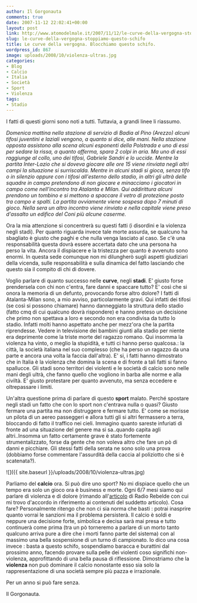 ```yaml
---
author: Il Gorgonauta
comments: true
date: 2007-11-12 22:02:41+00:00
layout: post
link: http://www.atomodelmale.it/2007/11/12/le-curve-della-vergogna-stoppiamo-questo-schifo/
slug: le-curve-della-vergogna-stoppiamo-questo-schifo
title: Le curve della vergogna. Blocchiamo questo schifo.
wordpress_id: 867
image: uploads/2008/10/violenza-ultras.jpg
categories:
- Blog
- Calcio
- Italia
- Società
- Sport
- Violenza
tags:
- Stadio
---
```


I fatti di questi giorni sono noti a tutti. Tuttavia, a grandi linee li riassumo.

_Domenica mattina nella stazione di servizio di Badia al Pino (Arezzo) alcuni tifosi juventini e laziali vengono, a quanto si dice, alle mani. Nella stazione opposta assistono alla scena alcuni esponenti della Polstrada e uno di essi per sedare la rissa, a quanto afferma, spara 2 colpi in aria. Ma uno di essi raggiunge al collo, uno dei tifosi, Gabriele Sandri e lo uccide. Mentre la partita Inter-Lazio che si doveva giocare alle ore 15 viene rinviata negli altri campi la situazione si surriscalda. Mentre in alcuni stadi si gioca, senza tifo o in silenzio oppure con i tifosi all'esterno dello stadio, in altri gli ultrà delle squadre in campo pretendono di non giocare e minacciano i giocatori in campo come nell'incontro tra Atalanta e Milan. Qui addirittura alcuni prendono un tombino e si mettono a spaccare il vetro di protezione posto tra campo e spalti. La partita ovviamente viene sospesa dopo 7 minuti di gioco. Nella sera un altro incontro viene rinviato e nella capitale viene preso d'assalto un edifico del Coni più alcune caserme._

Ora la mia attenzione si concentrerà su questi fatti (i disordini e la violenza negli stadi). Per quanto riguarda invece tale morte assurda, se qualcuno ha sbagliato è giusto che paghi e che nulla venga lasciato al caso. Se c'è una responsabilità questa dovrà essere accertata dato che una persona ha perso la vita. Ancora il dispiacere e la tristezza per quanto è avvenuto sono enormi. In questa sede comunque non mi dilungherò sugli aspetti giudiziari della vicenda, sulle responsabilità e sulla dinamica del fatto lasciando che questo sia il compito di chi di dovere.

Voglio parlare di quanto successo nelle **curve**, negli **stadi**. E' giusto forse prendersela con chi non c'entra, fare danni e spaccare tutto? E' così che si onora la memoria di un defunto, provocando forse altro dolore? I fatti di Atalanta-Milan sono, a mio avviso, particolarmente gravi. Qui infatti dei tifosi (se così si possono chiamare) hanno danneggiato la struttura dello stadio (fatto cmq di cui qualcuno dovrà rispondere) e hanno preteso un decisione che primo non spettava a loro e secondo non era condivisa da tutto lo stadio. Infatti molti hanno aspettato anche per mezz'ora che la partita riprendesse. Vedere in televisione dei bambini giunti alla stadio per niente era deprimente come la triste morte del ragazzo romano. Qui insomma la violenza ha vinto, o meglio la stupidità, e tutti ci hanno perso qualcosa.: la città, la società italiana nel suo complesso (che ha perso un ragazzo da una parte e ancora una volta la faccia dall'altra). E' si, i fatti hanno dimostrato che in Italia è la violenza che domina la scena e di fronte a tali fatti si fanno spallucce. Gli stadi sono territori dei violenti e le società di calcio sono nelle mani degli ultrà, che fanno quello che vogliono in barba alle norme e alla civiltà. E' giusto protestare per quanto avvenuto, ma senza eccedere e oltrepassare i limiti.

Un'altra questione prima di parlare di questo **sport** malato. Perché spostare negli stadi un fatto che con lo sport non c'entrava nulla o quasi? Giusto fermare una partita ma non distruggere e fermare tutto. E' come se morisse un pilota di un aereo passeggeri e allora tutti gli si altri fermassero  a terra, bloccando di fatto il traffico nei cieli. Immagino quanto sareste infuriati di fronte ad una situazione del genere ma si sa..quando capita agli altri..Insomma un fatto certamente grave è stato fortemente strumentalizzato, forse da gente che non voleva altro che fare un pò di danni e picchiare. Gli stessi fatti della serata ne sono solo una prova (dobbiamo forse commentare l'assurdità  della caccia al poliziotto che si è scatenata?).

![]({{ site.baseurl }}/uploads/2008/10/violenza-ultras.jpg)

Parliamo del **calcio** ora. Si può dire uno sport? No mi dispiace quello che un tempo era solo un gioco ora è business e morte. Ogni 6/7 mesi siamo qui parlare di violenza e di dolore (rimando all'[articolo](/2007/02/03/calcio-assassino/) di Radio Rebelde con cui mi trovo d'accordo in riferimento ai contenuti del suddetto articolo). Cosa fare? Personalmente ritengo che non ci sia norma che basti : potrai inasprire quanto vorrai le sanzioni ma il problema persisterà. Il calcio è soldi e neppure una decisione forte, simbolica e decisa sarà mai presa e tutto continuerà come prima (tra un pò torneremo a parlare di un morto tanto qualcuno arriva pure a dire che i morti fanno parte del sistema) con al massimo una bella sospensione di un turno di campionato. Io dico una cosa invece : basta a questo schifo, sospendiamo baracca e burattini dal prossimo anno, facendo provare sulla pelle dei violenti coso significhi non-violenza, approfittando di una bella pausa di riflessione. Dimostriamo che la **violenza** non può dominare il calcio nonostante esso sia solo la rappresentazione di una società sempre più pazza e irrazionale.

Per un anno si può fare senza.

Il Gorgonauta. 
